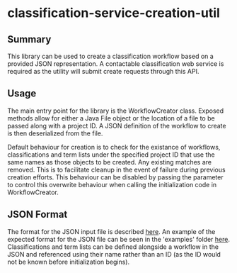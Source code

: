 # classification-service-creation-util

## Summary

This library can be used to create a classification workflow based on a provided JSON representation. A contactable classification web service is required as the utility will submit create requests through this API.

## Usage

The main entry point for the library is the WorkflowCreator class. Exposed methods allow for either a Java File object or the location of a file to be passed along with a project ID. A JSON definition of the workflow to create is then deserialized from the file.

Default behaviour for creation is to check for the existance of workflows, classifications and term lists under the specified project ID that use the same names as those objects to be created. Any existing matches are removed. This is to facilitate cleanup in the event of failure during previous creation efforts. This behaviour can be disabled by passing the parameter to control this overwrite behaviour when calling the initialization code in WorkflowCreator.

## JSON Format

The format for the JSON input file is described [here](./Classification_JSON.md). An example of the expected format for the JSON file can be seen in the 'examples' folder [here](./examples/example_workflow.json). Classifications and term lists can be defined alongside a workflow in the JSON and referenced using their name rather than an ID (as the ID would not be known before initialization begins).